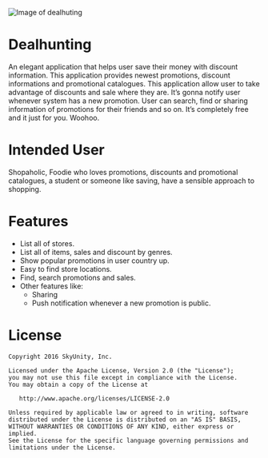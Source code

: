 ![Image of dealhuting](https://i.imgur.com/MdbpQ3O.jpg)

# Dealhunting
An elegant application that helps user save their money with discount information. This application provides newest promotions, discount informations and promotional catalogues.
This application allow user to take advantage of discounts and sale where they are. It’s gonna notify user whenever system has a new promotion. User can search, find or sharing information of promotions for their friends and so on. It’s completely free and it just for you. Woohoo. 

# Intended User
Shopaholic, Foodie who loves promotions, discounts and promotional catalogues, a student or someone like saving, have a sensible approach to shopping.

# Features

* List all of stores.
* List all of items, sales and discount by genres.
* Show popular promotions in user country up.
* Easy to find store locations.
* Find, search promotions and sales.
* Other features like:
    * Sharing
    * Push notification whenever a new promotion is public.

License
=======

    Copyright 2016 SkyUnity, Inc.

    Licensed under the Apache License, Version 2.0 (the "License");
    you may not use this file except in compliance with the License.
    You may obtain a copy of the License at

       http://www.apache.org/licenses/LICENSE-2.0

    Unless required by applicable law or agreed to in writing, software
    distributed under the License is distributed on an "AS IS" BASIS,
    WITHOUT WARRANTIES OR CONDITIONS OF ANY KIND, either express or implied.
    See the License for the specific language governing permissions and
    limitations under the License.
